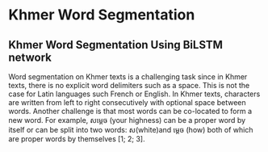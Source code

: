 # Khmer Word Segmentation

## Khmer Word Segmentation Using BiLSTM network

Word segmentation on Khmer texts is a challenging task since in Khmer texts, there is
no explicit word delimiters such as a space.
This is not the case for Latin languages such
French or English. In Khmer texts, characters are written from left to right consecutively with optional space between words.
Another challenge is that most words can be
co-located to form a new word. For example, សម្តេច (your highness) can be a proper
word by itself or can be split into two words:
ស(white)and ម្តេច (how) both of which are
proper words by themselves [1; 2; 3].
